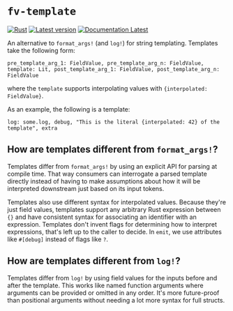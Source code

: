 # `fv-template`

[![Rust](https://github.com/sval-rs/fv-template/workflows/Rust/badge.svg)](https://github.com/sval-rs/fv-template/actions)
[![Latest version](https://img.shields.io/crates/v/fv-template.svg)](https://crates.io/crates/fv-template)
[![Documentation Latest](https://docs.rs/fv-template/badge.svg)](https://docs.rs/fv-template)

An alternative to `format_args!` (and `log!`) for string templating. Templates take the following form:

```
pre_template_arg_1: FieldValue, pre_template_arg_n: FieldValue, template: Lit, post_template_arg_1: FieldValue, post_template_arg_n: FieldValue
```

where the `template` supports interpolating values with `{interpolated: FieldValue}`.

As an example, the following is a template:

```
log: some.log, debug, "This is the literal {interpolated: 42} of the template", extra
```

## How are templates different from `format_args!`?

Templates differ from `format_args!` by using an explicit API for parsing at compile time. That way consumers can interrogate a parsed template directly instead of having to make assumptions about how it will be interpreted downstream just based on its input tokens.

Templates also use different syntax for interpolated values. Because they're just field values, templates support any arbitrary Rust expression between `{}` and have consistent syntax for associating an identifier with an expression. Templates don't invent flags for determining how to interpret expressions, that's left up to the caller to decide. In `emit`, we use attributes like `#[debug]` instead of flags like `?`.

## How are templates different from `log!`?

Templates differ from `log!` by using field values for the inputs before and after the template. This works like named function arguments where arguments can be provided or omitted in any order. It's more future-proof than positional arguments without needing a lot more syntax for full structs.
